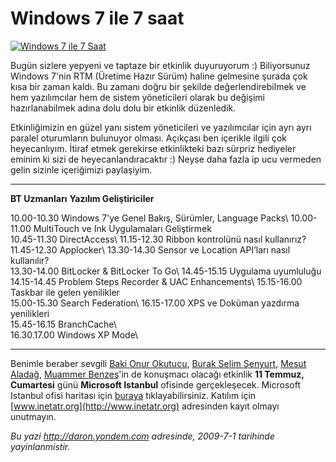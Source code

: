 # Windows 7 ile 7 saat 

[![Windows 7 ile 7
Saat](../media/Windows_7_ile_7_saat/30062009_1.gif)](http://www.inetatr.org/)

Bugün sizlere yepyeni ve taptaze bir etkinlik duyuruyorum :)
Biliyorsunuz Windows 7'nin RTM (Üretime Hazır Sürüm) haline gelmesine
şurada çok kısa bir zaman kaldı. Bu zamanı doğru bir şekilde
değerlendirebilmek ve hem yazılımcılar hem de sistem yöneticileri olarak
bu değişimi hazırlanabilmek adına dolu dolu bir etkinlik düzenledik.

Etkinliğimizin en güzel yanı sistem yöneticileri ve yazılımcılar için
ayrı ayrı paralel oturumların bulunuyor olması. Açıkçası ben içerikle
ilgili çok heyecanlıyım. İtiraf etmek gerekirse etkinlikteki bazı
sürpriz hediyeler eminim ki sizi de heyecanlandıracaktır :) Neyse daha
fazla ip ucu vermeden gelin sizinle içeriğimizi paylaşiyim.

  ----------------------------------------------------------------- -------------------------------------------------------------
  **BT Uzmanları**                                                  **Yazılım Geliştiriciler**

  10.00-10.30 Windows 7'ye Genel Bakış, Sürümler, Language Packs\   10.00-11.00 MultiTouch ve Ink Uygulamaları Geliştirmek\
   10.45-11.30 DirectAccess\                                         11.15-12.30 Ribbon kontrolünü nasıl kullanırız?\
   11.45-12.30 Applocker\                                            13.30-14.30 Sensor ve Location API’ları nasıl kullanılır?\
   13.30-14.00 BitLocker & BitLocker To Go\                          14.45-15.15 Uygulama uyumluluğu\
   14.15-14.45 Problem Steps Recorder & UAC Enhancements\            15.15-16.00 Taskbar ile gelen yenilikler\
   15.00-15.30 Search Federation\                                    16.15-17.00 XPS ve Doküman yazdırma yenilikleri\
   15.45-16.15 BranchCache\                                         
   16.30.17.00 Windows XP Mode\                                     
                                                                    
  ----------------------------------------------------------------- -------------------------------------------------------------

Benimle beraber sevgili [Baki Onur Okutucu](http://www.bakionur.com/),
[Burak Selim Şenyurt](http://www.buraksenyurt.com/), [Mesut
Aladağ](http://www.mesutaladag.com/), [Muammer
Benzeş](http://www.muammerbenzes.com/)'in de konuşmacı olacağı etkinlik
**11 Temmuz, Cumartesi** günü **Microsoft Istanbul** ofisinde
gerçekleşecek. Microsoft Istanbul ofisi haritası için
[buraya](http://www.bing.com/maps/?v=2&encType=1&sp=Point.qvbmpdkdjbs6_Microsoft%20Istanbul____~Polyline.qvbnzvkdjbcm_qvbwcykdjc1y_qvbzjzkdjbsz_qvc3cmkdj9v0_qvc406kdj9hk_qvc2mnkdj8cj_qvbxp4kdj6td_qvbm79kdj4tb_qvbgm3kdj3b4_qvbgk0kdj3mv_Zincirlikuyu'dan%20ara%C3%A7la%20geli%C5%9F.____%230000FF_%23008000_2pt_Single_Solid_qvc39fkdj8yj_)
tıklayabilirsiniz. Katılım için
[www.inetatr.org](http://www.inetatr.org) adresinden kayıt olmayı
unutmayın.


*Bu yazi http://daron.yondem.com adresinde, 2009-7-1 tarihinde yayinlanmistir.*
